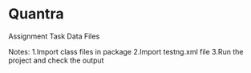 # Quantra
Assignment Task Data Files

Notes:
1.Import class files in package
2.Import testng.xml file
3.Run the project and check the output
